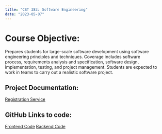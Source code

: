 ```yaml
---
title: "CST 383: Software Engineering"
date: "2023-05-07"
---
```


# Course Objective:
Prepares students for large-scale software development using software
engineering principles and techniques. Coverage includes software process,
requirements analysis and specification, software design, implementation, testing,
and project management. Students are expected to work in teams to carry out a realistic
software project.

## Project Documentation:
[Registration Service](/RegistrationService.pdf)

## GitHub Links to code:

[Frontend Code](https://github.com/Luis-Jimenez-dev/CST438-Register-frontend-Jimenez)
[Backend Code](https://github.com/Luis-Jimenez-dev/CST438-Register-backend-Jimenez/tree/master/cst438_register)